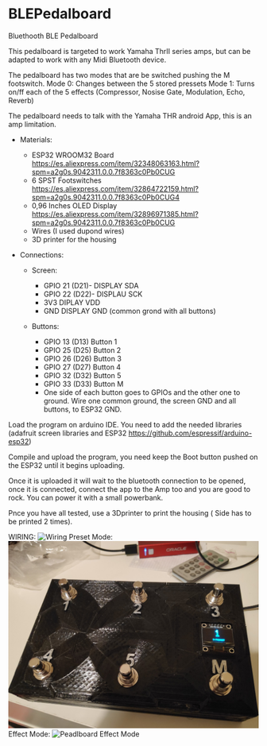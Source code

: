 # BLEPedalboard
Bluethooth BLE Pedalboard

This pedalboard is targeted to work Yamaha ThrII series amps, but can be adapted to work with any Midi Bluetooth device.

The pedalboard has two modes that are be switched pushing the M footswitch.
Mode 0: Changes between the 5 stored pressets
Mode 1: Turns on/ff each of the 5 effects (Compressor, Nosise Gate, Modulation, Echo, Reverb)

The pedalboard needs to talk with the Yamaha THR android App, this is an amp limitation.

* Materials:
  * ESP32 WROOM32 Board https://es.aliexpress.com/item/32348063163.html?spm=a2g0s.9042311.0.0.7f8363c0Pb0CUG
  * 6 SPST Footswitches https://es.aliexpress.com/item/32864722159.html?spm=a2g0s.9042311.0.0.7f8363c0Pb0CUG4
  * 0,96 Inches OLED Display https://es.aliexpress.com/item/32896971385.html?spm=a2g0s.9042311.0.0.7f8363c0Pb0CUG
  * Wires (I used dupond wires)
  * 3D printer for the housing

* Connections:
  * Screen:
    * GPIO 21 (D21)- DISPLAY SDA
    * GPIO 22 (D22)- DISPLAU SCK
    * 3V3 		       DIPLAY  VDD
    * GND			       DISPLAY GND (common grond with all buttons)

  * Buttons:
    * GPIO 13 (D13)		   Button 1
    * GPIO 25	(D25)	    Button 2
    * GPIO 26	(D26)	    Button 3
    * GPIO 27	(D27)	    Button 4
    * GPIO 32	(D32)	    Button 5
    * GPIO 33 (D33)     Button M
    * One side of each button goes to GPIOs and the other one to ground. Wire one common ground, the screen GND and all buttons, to ESP32 GND.

Load the program on arduino IDE. You need to add the needed libraries (adafruit screen libraries and ESP32 https://github.com/espressif/arduino-esp32)

Compile and upload the program, you need keep the Boot button pushed on the ESP32 until it begins uploading.

Once it is uploaded it will wait to the bluetooth connection to be opened, once it is connected, connect the app to the Amp too and you are good to rock. You can power it with a small powerbank.

Pnce you have all tested, use a 3Dprinter to print the housing ( Side has to be printed 2 times).

WIRING:
![Wiring](images/wiring.jpg)
Preset Mode:
![Pedalboard Presset Mode](images/image1.jpg)
Effect Mode:
![Peadlboard Effect Mode](images/image2.jpg)
